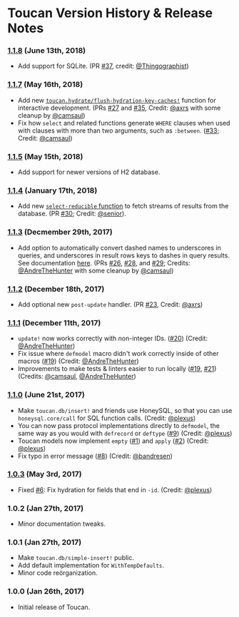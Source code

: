 # Toucan Version History & Release Notes

### [1.1.8](https://github.com/metabase/toucan/compare/1.1.7...1.1.8) (June 13th, 2018)

*  Add support for SQLite. (PR [#37](https://github.com/metabase/toucan/pull/37), credit: [@Thingographist](https://github.com/Thingographist))

### [1.1.7](https://github.com/metabase/toucan/compare/1.1.5...1.1.7) (May 16th, 2018)

*  Add new [`toucan.hydrate/flush-hydration-key-caches!`](https://github.com/metabase/toucan/blob/master/docs/hydration.md#flushing-the-hydration-key-caches-for-interactive-repl-development)
   function for interactive development. (PRs [#27](https://github.com/metabase/toucan/pull/27) and [#35](https://github.com/metabase/toucan/pull/35), Credit: [@axrs](https://github.com/axrs) with some cleanup by [@camsaul](https://github.com/camsaul))
*  Fix how `select` and related functions generate `WHERE` clauses when used with clauses with more than two arguments, such as `:between`. ([#33](https://github.com/metabase/toucan/issues/33); Credit: [@camsaul](https://github.com/camsaul))

### [1.1.5](https://github.com/metabase/toucan/compare/1.1.4...1.1.5) (May 15th, 2018)

*  Add support for newer versions of H2 database.

### [1.1.4](https://github.com/metabase/toucan/compare/1.1.3...1.1.4) (January 17th, 2018)

*  Add new [`select-reducible` function](https://github.com/metabase/toucan/blob/master/docs/db-functions.md#select-reducible) to fetch streams of results
   from the database. (PR [#30](https://github.com/metabase/toucan/pull/30); Credit: [@senior](https://github.com/senior)).

### [1.1.3](https://github.com/metabase/toucan/compare/1.1.2...1.1.3) (Decmember 29th, 2017)

*  Add option to automatically convert dashed names to underscores in queries, and underscores in result rows keys to dashes in query results.
   See documentation [here](https://github.com/metabase/toucan/blob/master/docs/setup.md#automatically-converting-dashes-and-underscores).
   (PRs [#26](https://github.com/metabase/toucan/issues/26), [#28](https://github.com/metabase/toucan/issues/28), and [#29](https://github.com/metabase/toucan/issues/29);
   Credits: [@AndreTheHunter](https://github.com/AndreTheHunter) with some cleanup by [@camsaul](https://github.com/camsaul))

### [1.1.2](https://github.com/metabase/toucan/compare/1.1.1...1.1.2) (December 18th, 2017)

*  Add optional new `post-update` handler. (PR [#23](https://github.com/metabase/toucan/issues/23), Credit: [@axrs](https://github.com/axrs))

### [1.1.1](https://github.com/metabase/toucan/compare/1.1.0...1.1.1) (December 11th, 2017)

*  `update!` now works correctly with non-integer IDs. ([#20](https://github.com/metabase/toucan/issues/20)) (Credit: [@AndreTheHunter](https://github.com/AndreTheHunter))
*  Fix issue where `defmodel` macro didn't work correctly inside of other macros ([#19](https://github.com/metabase/toucan/issues/19)) (Credit: [@AndreTheHunter](https://github.com/AndreTheHunter))
*  Improvements to make tests & linters easier to run locally ([#19](https://github.com/metabase/toucan/issues/19), [#21](https://github.com/metabase/toucan/issues/21)) (Credits: [@camsaul](https://github.com/camsaul), [@AndreTheHunter](https://github.com/AndreTheHunter))

### [1.1.0](https://github.com/metabase/toucan/compare/1.0.3...1.1.0) (June 21st, 2017)

*  Make `toucan.db/insert!` and friends use HoneySQL, so that you can use `honeysql.core/call` for SQL function calls. (Credit: [@plexus](https://github.com/plexus))
*  You can now pass protocol implementations directly to `defmodel`, the same way as you would with `defrecord` or `deftype`
   ([#9](https://github.com/metabase/toucan/issues/9)) (Credit: [@plexus](https://github.com/plexus))
*  Toucan models now implement `empty` ([#1](https://github.com/metabase/toucan/issues/1)) and `apply` ([#2](https://github.com/metabase/toucan/issues/2)) (Credit: [@plexus](https://github.com/plexus))
*  Fix typo in error message ([#8](https://github.com/metabase/toucan/issues/8)) (Credit: [@bandresen](https://github.com/bandresen))


### [1.0.3](https://github.com/metabase/toucan/compare/1.0.2...1.0.3) (May 3rd, 2017)

*  Fixed [#6](https://github.com/metabase/toucan/issues/6): Fix hydration for fields that end in `-id`. (Credit: [@plexus](https://github.com/plexus))


### 1.0.2 (Jan 27th, 2017)

*  Minor documentation tweaks.


### 1.0.1 (Jan 27th, 2017)

*  Make `toucan.db/simple-insert!` public.
*  Add default implementation for `WithTempDefaults`.
*  Minor code reörganization.


### 1.0.0 (Jan 26th, 2017)

*  Initial release of Toucan.
